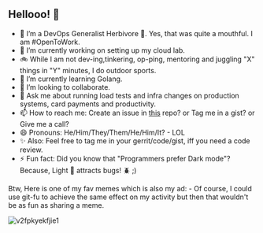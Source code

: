 ## Hellooo! 👋

<!--
**thereadonly/thereadonly** is a ✨ _special_ ✨ repository because its `README.md` (this file) appears on your GitHub profile.
-->

- 👀 I’m a DevOps Generalist Herbivore 🥕️. Yes, that was quite a mouthful. I am #OpenToWork.
- 🔭 I’m currently working on setting up my cloud lab.
- 🚲 While I am not dev-ing,tinkering, op-ping, mentoring and juggling "X" things in "Y" minutes, I do outdoor sports.
- 🌱 I’m currently learning Golang.
- 👯 I’m looking to collaborate.
- 💬 Ask me about running load tests and infra changes on production systems, card payments and productivity.
- 📫 How to reach me: Create an issue in [this](https://github.com/thereadonly/thereadonly) repo? or Tag me in a gist? or Give me a call?
- 😄 Pronouns: He/Him/They/Them/He/Him/It? - LOL
- ✨ Also: Feel free to tag me in your gerrit/code/gist, iff you need a code review.
- ⚡ Fun fact: Did you know that "Programmers prefer Dark mode"? Because, Light 🔦️ attracts bugs! 🪲️ ;) 

Btw, Here is one of my fav memes which is also my ad: - Of course, I could use git-fu to achieve the same effect on my activity but then that wouldn't be as fun as sharing a meme.

![v2fpkyekfjie1](https://github.com/user-attachments/assets/5af5d86d-9186-4b41-897d-08af5f406fa7)

